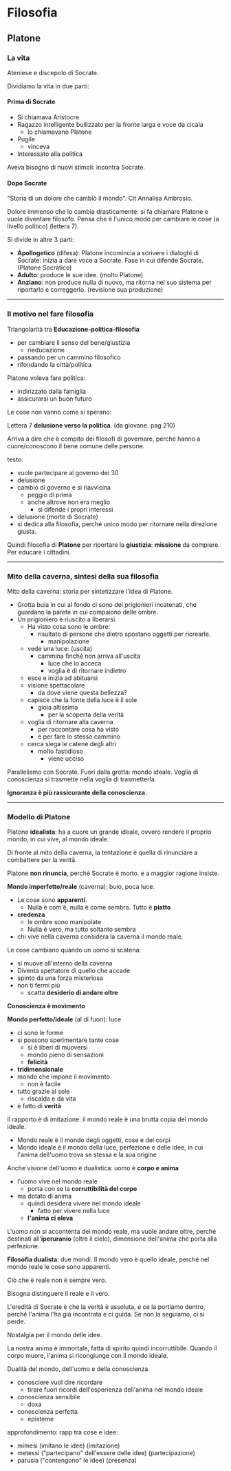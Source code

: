 # Filosofia
## Platone

### La vita

Ateniese e discepolo di Socrate.

Dividiamo la vita in due parti:

#### Prima di Socrate

- Si chiamava Aristocre
- Ragazzo intelligente bullizzato per la fronte larga e voce da cicala
  - lo chiamavano Platone
- Pugile
  - vinceva
- Interessato alla politica

Aveva bisogno di nuovi stimoli: incontra Socrate.

#### Dopo Socrate

"Storia di un dolore che cambiò il mondo". Cit Annalisa Ambrosio.

Dolore immenso che lo cambia drasticamente: si fa chiamare Platone e vuole diventare filosofo. Pensa che è l'unico modo per cambiare le cose (a livello politico) (lettera 7).

Si divide in altre 3 parti:
- **Apollogetico** (difesa): Platone incomincia a scrivere i dialoghi di Socrate: inizia a dare voce a Socrate. Fase in cui difende Socrate. (Platone Socratico)
- **Adulto**: produce le sue idee. (molto Platone)
- **Anziano**: non produce nulla di nuovo, ma ritorna nel suo sistema per riportarlo e correggerlo. (revisione sua produzione)

---

### Il motivo nel fare filosofia

Triangolarità tra **Educazione-politica-filosofia**

- per cambiare il senso del bene/giustizia
  - rieducazione
- passando per un cammino filosofico
- rifondando la città/politica

Platone voleva fare politica:
- indirizzato dalla famiglia
- assicurarsi un buon futuro

Le cose non vanno come si sperano:

Lettera 7 **delusione verso la politica**. (da giovane. pag 210)

Arriva a dire che è compito dei filosofi di governare, perché hanno a cuore/conoscono il bene comune delle persone.

testo:
- vuole partecipare al governo dei 30
- delusione
- cambio di governo e si riavvicina
  - peggio di prima
  - anche altrove non era meglio
    - si difende i propri interessi
- delusione (morte di Socrate)
- si dedica alla filosofia, perché unico modo per ritornare nella direzione giusta.

Quindi filosofia di **Platone** per riportare la **giustizia**: **missione** da compiere. Per educare i cittadini.

---

### Mito della caverna, sintesi della sua filosofia

Mito della caverna: storia per sintetizzare l'idea di Platone.

- Grotta buia in cui al fondo ci sono dei prigionieri incatenati, che guardano la parete in cui compaiono delle ombre.
- Un prigioniero è riuscito a liberarsi. 
  - Ha visto cosa sono le ombre: 
    - risultato di persone che dietro spostano oggetti per ricrearle.
      - manipolazione
  - vede una luce: (uscita)
    - cammina finché non arriva all'uscita
      - luce che lo acceca
      - voglia è di ritornare indietro
  - esce e inizia ad abituarsi
  - visione spettacolare
    - da dove viene questa bellezza?
  - capisce che la fonte della luce è il sole
    - gioia altissima
      - per la scoperta della verità
  - voglia di ritornare alla caverna
    - per raccontare cosa ha visto
    - e per fare lo stesso cammino
  - cerca slega le catene degli altri
    - molto fastidioso
      - viene ucciso

Parallelismo con Socrate. Fuori dalla grotta: mondo ideale. Voglia di conoscienza si trasmette nella voglia di trasmetterla.

**Ignoranza è più rassicurante della conoscienza.**

---

### Modello di Platone

Platone **idealista**: ha a cuore un grande ideale, ovvero rendere il proprio mondo, in cui vive, al mondo ideale.

Di fronte al mito della caverna, la tentazione è quella di rinunciare a combattere per la verità.

Platone **non rinuncia**, perché Socrate è morto. e a maggior ragione insiste.
  
**Mondo imperfetto/reale** (caverna): buio, poca luce. 
  - Le cose sono **apparenti**. 
    - Nulla è com'è, nulla è come sembra. Tutto è **piatto**
  - **credenza**
    - le ombre sono manipolate
    - Nulla è vero, ma tutto soltanto sembra
  - chi vive nella caverna considera la caverna il mondo reale. 

Le cose cambiano quando un uomo si scatena: 
  - si muove all'interno della caverna
  - Diventa spettatore di quello che accade
  - spinto da una forza misteriosa
  - non ti fermi più
    - scatta **desiderio di andare oltre**

**Conoscienza è movimento**

**Mondo perfetto/ideale** (al di fuori): luce
  - ci sono le forme
  - si possono sperimentare tante cose
    - si è liberi di muoversi
    - mondo pieno di sensazioni
    - **felicità**
  - **tridimensionale**
  - mondo che impone il movimento
    - non è facile
  - tutto grazie al sole
    - riscalda e da vita
  - è fatto di **verità**


Il rapporto è di imitazione: il mondo reale è una brutta copia del mondo ideale.
- Mondo reale è il mondo degli oggetti, cose e dei corpi
- Mondo ideale è il mondo della luce, perfezione e delle idee, in cui l'anima dell'uomo trova se stessa e la sua origine

Anche visione dell'uomo è dualistica: uomo è **corpo e anima**
- l'uomo vive nel mondo reale
  - porta con se la **corruttibilità del corpo**
- ma dotato di anima
  - quindi desidera vivere nel mondo ideale
    - fatto per vivere nella luce
  - **l'anima ci eleva**

L'uomo non si accontenta del mondo reale, ma vuole andare oltre, perché destinati all'**iperuranio** (oltre il cielo), dimensione dell'anima che porta alla perfezione.

**Filosofia dualista**: due mondi. Il mondo vero è quello ideale, perché nel mondo reale le cose sono apparenti.

Ciò che è reale non è sempre vero.

Bisogna distinguere il reale e il vero.

L'eredità di Socrate è che la verità è assoluta, e ce la portiamo dentro, perché l'anima l'ha già incontrata e ci guida. Se non la seguiamo, ci si perde.

Nostalgia per il mondo delle idee. 

La nostra anima è immortale, fatta di spirito quindi incorruttibile. Quando il corpo muore, l'anima si ricongiunge con il mondo ideale.

Dualità del mondo, dell'uomo e della conoscienza.
- conosciere vuol dire ricordare
  - tirare fuori ricordi dell'esperienza dell'anima nel mondo ideale
- conoscienza sensibile
  - doxa
- conoscienza perfetta
  - episteme

approfondimento: rapp tra cose e idee:
- mimesi (imitano le idee) (imitazione)
- metessi ("partecipano" dell'essere delle idee) (partecipazione)
- parusia ("contengono" le idee) (presenza)

